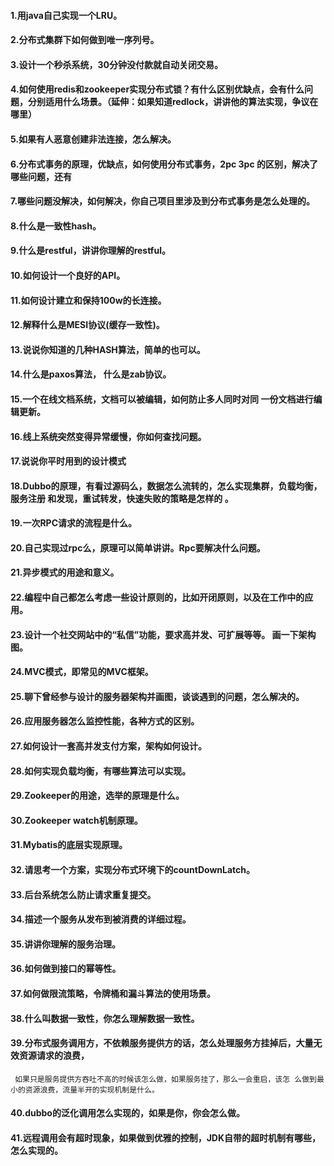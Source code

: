 #### 1.用java自己实现一个LRU。
#### 2.分布式集群下如何做到唯一序列号。
#### 3.设计一个秒杀系统，30分钟没付款就自动关闭交易。
#### 4.如何使用redis和zookeeper实现分布式锁？有什么区别优缺点，会有什么问题，分别适用什么场景。（延伸：如果知道redlock，讲讲他的算法实现，争议在哪里）
#### 5.如果有人恶意创建非法连接，怎么解决。
#### 6.分布式事务的原理，优缺点，如何使用分布式事务，2pc 3pc 的区别，解决了哪些问题，还有
#### 7.哪些问题没解决，如何解决，你自己项目里涉及到分布式事务是怎么处理的。
#### 8.什么是一致性hash。
#### 9.什么是restful，讲讲你理解的restful。
#### 10.如何设计一个良好的API。
#### 11.如何设计建立和保持100w的长连接。
#### 12.解释什么是MESI协议(缓存一致性)。
#### 13.说说你知道的几种HASH算法，简单的也可以。
#### 14.什么是paxos算法， 什么是zab协议。
#### 15.一个在线文档系统，文档可以被编辑，如何防止多人同时对同 一份文档进行编辑更新。
#### 16.线上系统突然变得异常缓慢，你如何查找问题。
#### 17.说说你平时用到的设计模式
#### 18.Dubbo的原理，有看过源码么，数据怎么流转的，怎么实现集群，负载均衡，服务注册 和发现，重试转发，快速失败的策略是怎样的 。
#### 19.一次RPC请求的流程是什么。
#### 20.自己实现过rpc么，原理可以简单讲讲。Rpc要解决什么问题。
#### 21.异步模式的用途和意义。
#### 22.编程中自己都怎么考虑一些设计原则的，比如开闭原则，以及在工作中的应用。
#### 23.设计一个社交网站中的“私信”功能，要求高并发、可扩展等等。 画一下架构图。
#### 24.MVC模式，即常见的MVC框架。
#### 25.聊下曾经参与设计的服务器架构并画图，谈谈遇到的问题，怎么解决的。
#### 26.应用服务器怎么监控性能，各种方式的区别。
#### 27.如何设计一套高并发支付方案，架构如何设计。
#### 28.如何实现负载均衡，有哪些算法可以实现。
#### 29.Zookeeper的用途，选举的原理是什么。
#### 30.Zookeeper watch机制原理。
#### 31.Mybatis的底层实现原理。


#### 32.请思考一个方案，实现分布式环境下的countDownLatch。
#### 33.后台系统怎么防止请求重复提交。
#### 34.描述一个服务从发布到被消费的详细过程。
#### 35.讲讲你理解的服务治理。
#### 36.如何做到接口的幂等性。
#### 37.如何做限流策略，令牌桶和漏斗算法的使用场景。
#### 38.什么叫数据一致性，你怎么理解数据一致性。
#### 39.分布式服务调用方，不依赖服务提供方的话，怎么处理服务方挂掉后，大量无效资源请求的浪费，
     如果只是服务提供方吞吐不高的时候该怎么做，如果服务挂了，那么一会重启，该怎 么做到最小的资源浪费，流量半开的实现机制是什么。

#### 40.dubbo的泛化调用怎么实现的，如果是你，你会怎么做。

#### 41.远程调用会有超时现象，如果做到优雅的控制，JDK自带的超时机制有哪些，怎么实现的。